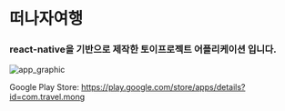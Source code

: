 # 떠나자여행
### react-native을 기반으로 제작한 토이프로젝트 어플리케이션 입니다.
![app_graphic](https://user-images.githubusercontent.com/56759331/131610997-acf9f004-56e3-4b2e-bc02-851cc415be26.png)

Google Play Store: https://play.google.com/store/apps/details?id=com.travel.mong

